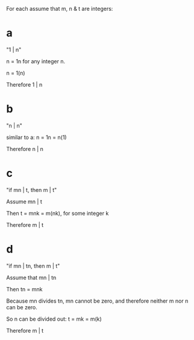 For each assume that m, n & t are integers:

# a

"1 | n"

n = 1n for any integer n.

n = 1(n)

Therefore 1 | n

# b

"n | n"

similar to a: n = 1n = n(1)

Therefore n | n

# c

"if mn | t, then m | t"

Assume mn | t

Then t = mnk = m(nk), for some integer k

Therefore m | t

# d

"if mn | tn, then m | t"

Assume that mn | tn

Then tn = mnk

Because mn divides tn, mn cannot be zero, and therefore neither m nor n can be zero.

So n can be divided out: t = mk = m(k)

Therefore m | t
